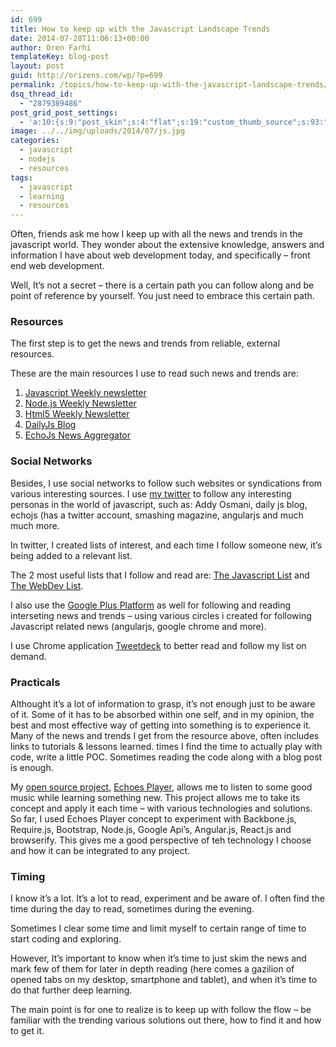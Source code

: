 ```yaml
---
id: 699
title: How to keep up with the Javascript Landscape Trends
date: 2014-07-28T11:06:13+00:00
author: Oren Farhi 
templateKey: blog-post
layout: post
guid: http://orizens.com/wp/?p=699
permalink: /topics/how-to-keep-up-with-the-javascript-landscape-trends/
dsq_thread_id:
  - "2879389486"
post_grid_post_settings:
  - 'a:10:{s:9:"post_skin";s:4:"flat";s:19:"custom_thumb_source";s:93:"./img/plugins/post-grid/assets/frontend/css/images/placeholder.png";s:17:"font_awesome_icon";s:0:"";s:23:"font_awesome_icon_color";s:7:"#737272";s:22:"font_awesome_icon_size";s:4:"50px";s:17:"custom_youtube_id";s:0:"";s:15:"custom_vimeo_id";s:0:"";s:21:"custom_dailymotion_id";s:0:"";s:14:"custom_mp3_url";s:0:"";s:20:"custom_soundcloud_id";s:0:"";}'
image: ../../img/uploads/2014/07/js.jpg
categories:
  - javascript
  - nodejs
  - resources
tags:
  - javascript
  - learning
  - resources
---
```

Often, friends ask me how I keep up with all the news and trends in the javascript world. They wonder about the extensive knowledge, answers and information I have about web development today, and specifically &#8211; front end web development.
  
Well, It&#8217;s not a secret &#8211; there is a certain path you can follow along and be point of reference by yourself. You just need to embrace this certain path.
  
<!--more-->

### Resources

The first step is to get the news and trends from reliable, external resources.
  
These are the main resources I use to read such news and trends are:

  1. <a title="Javascript Weekly Newsletter" href="http://javascriptweekly.com/" target="_blank" rel="noopener">Javascript Weekly newsletter</a>
  2. <a title="Node Weekly Newsletter" href="http://nodeweekly.com/" target="_blank" rel="noopener">Node.js Weekly Newsletter</a>
  3. <a title="HTML5 Weekly Newsletter" href="http://html5weekly.com/" target="_blank" rel="noopener">Html5 Weekly Newsletter</a>
  4. <a title="DailyJs" href="http://dailyjs.com/" target="_blank" rel="noopener">DailyJs Blog</a>
  5. <a title="EchoJs News" href="http://echojs.com" target="_blank" rel="noopener">EchoJs News Aggregator</a>

### Social Networks

Besides, I use social networks to follow such websites or syndications from various interesting sources. I use [my twitter](http://twitter.com/orizens) to follow any interesting personas in the world of javascript, such as: Addy Osmani, daily js blog, echojs (has a twitter account, smashing magazine, angularjs and much much more.
  
In twitter, I created lists of interest, and each time I follow someone new, it&#8217;s being added to a relevant list.
  
The 2 most useful lists that I follow and read are: <a title="Twitter Javascript Orizens List" href="https://twitter.com/orizens/lists/javascript" target="_blank" rel="noopener">The Javascript List</a> and <a title="The Web Dev Orizens Twitter List" href="https://twitter.com/orizens/lists/webdev" target="_blank" rel="noopener">The WebDev List</a>.
  
I also use the <a title="Oren Farhi Goolge Plus Profile" href="https://plus.google.com/u/0/+OrenFarhi1/posts" target="_blank" rel="noopener">Google Plus Platform</a> as well for following and reading interseting news and trends &#8211; using various circles i created for following Javascript related news (angularjs, google chrome and more).
  
I use Chrome application <a title="Tweetdeck Chrome Application" href="https://chrome.google.com/webstore/detail/tweetdeck-by-twitter/hbdpomandigafcibbmofojjchbcdagbl?hl=en-US&utm_source=chrome-ntp-launcher" target="_blank" rel="noopener">Tweetdeck</a> to better read and follow my list on demand.

### Practicals

Althought it&#8217;s a lot of information to grasp, it&#8217;s not enough just to be aware of it. Some of it has to be absorbed within one self, and in my opinion, the best and most effective way of getting into something is to experience it. Many of the news and trends I get from the resource above, often includes links to tutorials & lessons learned. times I find the time to actually play with code, write a little POC. Sometimes reading the code along with a blog post is enough.
  
My <a title="Oren Farhi's Github Profile - Orizens" href="http://github.com/orizens/echoes" target="_blank" rel="noopener">open source project</a>, <a title="Echoes Player" href="http://echotu.be" target="_blank" rel="noopener">Echoes Player</a>, allows me to listen to some good music while learning something new. This project allows me to take its concept and apply it each time &#8211; with various technologies and solutions. So far, I used Echoes Player concept to experiment with Backbone.js, Require.js, Bootstrap, Node.js, Google Api&#8217;s, Angular.js, React.js and browserify. This gives me a good perspective of teh technology I choose and how it can be integrated to any project.

### Timing

I know it&#8217;s a lot. It&#8217;s a lot to read, experiment and be aware of. I often find the time during the day to read, sometimes during the evening.
  
Sometimes I clear some time and limit myself to certain range of time to start coding and exploring.
  
However, It&#8217;s important to know when it&#8217;s time to just skim the news and mark few of them for later in depth reading (here comes a gazilion of opened tabs on my desktop, smartphone and tablet), and when it&#8217;s time to do that further deep learning.

The main point is for one to realize is to keep up with follow the flow &#8211; be familiar with the trending various solutions out there, how to find it and how to get it.